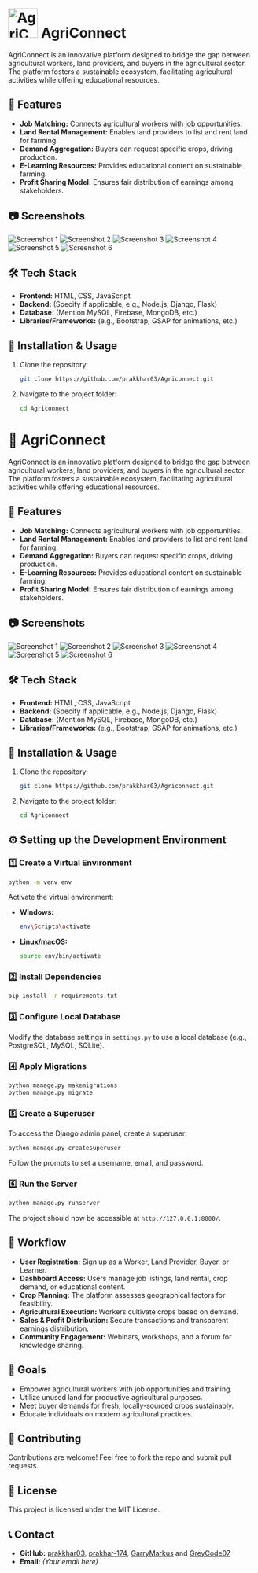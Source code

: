 # <img src="https://i.postimg.cc/D0r4xCg4/dark-Mode-Logo.png" alt="AgriConnect Logo" width="60"> AgriConnect 

AgriConnect is an innovative platform designed to bridge the gap between agricultural workers, land providers, and buyers in the agricultural sector. The platform fosters a sustainable ecosystem, facilitating agricultural activities while offering educational resources.

## 🌟 Features
- **Job Matching:** Connects agricultural workers with job opportunities.
- **Land Rental Management:** Enables land providers to list and rent land for farming.
- **Demand Aggregation:** Buyers can request specific crops, driving production.
- **E-Learning Resources:** Provides educational content on sustainable farming.
- **Profit Sharing Model:** Ensures fair distribution of earnings among stakeholders.

## 📷 Screenshots
![Screenshot 1](https://i.postimg.cc/XvVDVhhx/Screenshot-2025-02-20-150032.png)
![Screenshot 2](https://i.postimg.cc/qRqbKKp3/Screenshot-2025-02-20-150121.png)
![Screenshot 3](https://i.postimg.cc/hGpZhsRn/Screenshot-2025-02-20-150154.png)
![Screenshot 4](https://i.postimg.cc/TwskJPPH/Screenshot-2025-02-20-150209.png)
![Screenshot 5](https://i.postimg.cc/rstfnL0y/Screenshot-2025-02-20-150247.png)
![Screenshot 6](https://i.postimg.cc/t7Q28mW3/Screenshot-2025-02-20-150319.png)

## 🛠️ Tech Stack
- **Frontend:** HTML, CSS, JavaScript
- **Backend:** (Specify if applicable, e.g., Node.js, Django, Flask)
- **Database:** (Mention MySQL, Firebase, MongoDB, etc.)
- **Libraries/Frameworks:** (e.g., Bootstrap, GSAP for animations, etc.)

## 🚀 Installation & Usage
1. Clone the repository:
   ```sh
   git clone https://github.com/prakkhar03/Agriconnect.git
   ```
2. Navigate to the project folder:
   ```sh
   cd Agriconnect
   ```
# 🌱 AgriConnect

AgriConnect is an innovative platform designed to bridge the gap between agricultural workers, land providers, and buyers in the agricultural sector. The platform fosters a sustainable ecosystem, facilitating agricultural activities while offering educational resources.

## 🌟 Features
- **Job Matching:** Connects agricultural workers with job opportunities.
- **Land Rental Management:** Enables land providers to list and rent land for farming.
- **Demand Aggregation:** Buyers can request specific crops, driving production.
- **E-Learning Resources:** Provides educational content on sustainable farming.
- **Profit Sharing Model:** Ensures fair distribution of earnings among stakeholders.

## 📷 Screenshots
![Screenshot 1](https://i.postimg.cc/XvVDVhhx/Screenshot-2025-02-20-150032.png)
![Screenshot 2](https://i.postimg.cc/qRqbKKp3/Screenshot-2025-02-20-150121.png)
![Screenshot 3](https://i.postimg.cc/hGpZhsRn/Screenshot-2025-02-20-150154.png)
![Screenshot 4](https://i.postimg.cc/TwskJPPH/Screenshot-2025-02-20-150209.png)
![Screenshot 5](https://i.postimg.cc/rstfnL0y/Screenshot-2025-02-20-150247.png)
![Screenshot 6](https://i.postimg.cc/t7Q28mW3/Screenshot-2025-02-20-150319.png)

## 🛠️ Tech Stack
- **Frontend:** HTML, CSS, JavaScript
- **Backend:** (Specify if applicable, e.g., Node.js, Django, Flask)
- **Database:** (Mention MySQL, Firebase, MongoDB, etc.)
- **Libraries/Frameworks:** (e.g., Bootstrap, GSAP for animations, etc.)

## 🚀 Installation & Usage
1. Clone the repository:
   ```sh
   git clone https://github.com/prakkhar03/Agriconnect.git
   ```
2. Navigate to the project folder:
   ```sh
   cd Agriconnect
   ```
   
## ⚙️ Setting up the Development Environment
### 1️⃣ Create a Virtual Environment
```sh
python -m venv env
```
Activate the virtual environment:
- **Windows:**
  ```sh
  env\Scripts\activate
  ```
- **Linux/macOS:**
  ```sh
  source env/bin/activate
  ```

### 2️⃣ Install Dependencies
```sh
pip install -r requirements.txt
```

### 3️⃣ Configure Local Database
Modify the database settings in `settings.py` to use a local database (e.g., PostgreSQL, MySQL, SQLite).

### 4️⃣ Apply Migrations
```sh
python manage.py makemigrations
python manage.py migrate
```

### 5️⃣ Create a Superuser
To access the Django admin panel, create a superuser:
```sh
python manage.py createsuperuser
```
Follow the prompts to set a username, email, and password.

### 6️⃣ Run the Server
```sh
python manage.py runserver
```
The project should now be accessible at `http://127.0.0.1:8000/`.

## 📌 Workflow
- **User Registration:** Sign up as a Worker, Land Provider, Buyer, or Learner.
- **Dashboard Access:** Users manage job listings, land rental, crop demand, or educational content.
- **Crop Planning:** The platform assesses geographical factors for feasibility.
- **Agricultural Execution:** Workers cultivate crops based on demand.
- **Sales & Profit Distribution:** Secure transactions and transparent earnings distribution.
- **Community Engagement:** Webinars, workshops, and a forum for knowledge sharing.

## 🎯 Goals
- Empower agricultural workers with job opportunities and training.
- Utilize unused land for productive agricultural purposes.
- Meet buyer demands for fresh, locally-sourced crops sustainably.
- Educate individuals on modern agricultural practices.

## 🤝 Contributing
Contributions are welcome! Feel free to fork the repo and submit pull requests.

## 📜 License
This project is licensed under the MIT License.

## 📞 Contact
- **GitHub:** [prakkhar03](https://github.com/prakkhar03), [prakhar-174](https://github.com/prakhar-174), [GarryMarkus](https://github.com/GarryMarkus) and [GreyCode07](https://github.com/GreyCode07) 
- **Email:** *(Your email here)*
